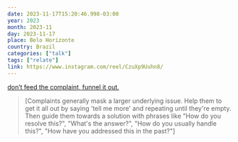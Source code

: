 ```yaml
---
date: 2023-11-17T15:20:46.998-03:00
year: 2023
month: 2023-11
day: 2023-11-17
place: Belo Horizonte
country: Brazil
categories: ["talk"]
tags: ["relate"]
link: https://www.instagram.com/reel/CzuXp9Uuhn8/
---
```

[don’t feed the complaint, funnel it out.](https://www.instagram.com/reel/CzuXp9Uuhn8/)

> [Complaints generally mask a larger underlying issue. Help them to get it all out by saying 'tell me more' and repeating until they're empty. Then guide them towards a solution with phrases like "How do you resolve this?", "What's the answer?", "How do you usually handle this?", "How have you addressed this in the past?"]
